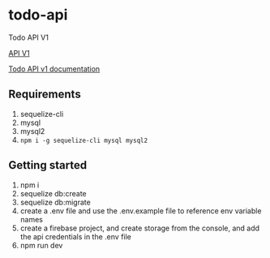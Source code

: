 # todo-api

Todo API V1

[API V1](https://ammar-todo-api.herokuapp.com/)

[Todo API v1 documentation](https://documenter.getpostman.com/view/7504301/UyxqAhrr#intro)

## Requirements

1. sequelize-cli
2. mysql
3. mysql2
4. `npm i -g sequelize-cli mysql mysql2`

## Getting started

1. npm i
2. sequelize db:create
3. sequelize db:migrate
4. create a .env file and use the .env.example file to reference env variable names
5. create a firebase project, and create storage from the console, and add the api credentials in the .env file
6. npm run dev
